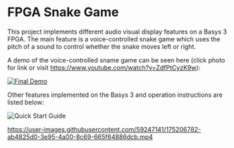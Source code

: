 # FPGA Snake Game

This project implements different audio visual display features on a Basys 3 FPGA. The main feature is a voice-controlled snake game which uses the pitch of a sound to control whether the snake moves left or right.

A demo of the voice-controlled sname game can be seen here (click photo for link or visit https://www.youtube.com/watch?v=ZdfPtCyzK9w):

[![Final Demo](https://img.youtube.com/vi/ZdfPtCyzK9w/0.jpg)](https://www.youtube.com/watch?v=ZdfPtCyzK9w)


Other features implemented on the Basys 3 and operation instructions are listed below:

![Quick Start Guide](quick_start_guide.png)



https://user-images.githubusercontent.com/59247141/175206782-ab4825d0-3e95-4a00-8c69-665f64886dcb.mp4

